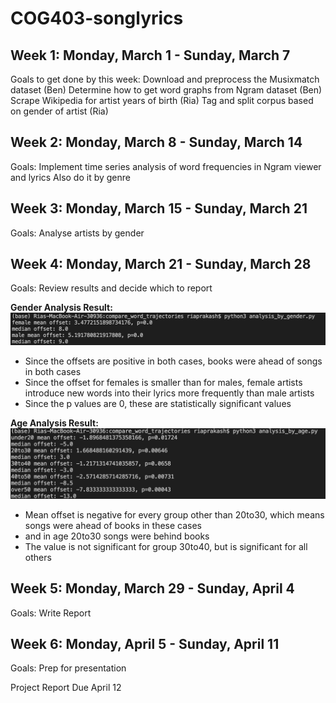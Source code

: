 # COG403-songlyrics

## Week 1: Monday, March 1 - Sunday, March 7

Goals to get done by this week:
Download and preprocess the Musixmatch dataset (Ben)
Determine how to get word graphs from Ngram dataset (Ben)
Scrape Wikipedia for artist years of birth (Ria)
Tag and split corpus based on gender of artist (Ria)
    
## Week 2: Monday, March 8 - Sunday, March 14

Goals:
Implement time series analysis of word frequencies in Ngram viewer and lyrics
Also do it by genre

## Week 3: Monday, March 15 - Sunday, March 21

Goals:
Analyse artists by gender

## Week 4: Monday, March 21 - Sunday, March 28

Goals:
Review results and decide which to report

**Gender Analysis Result:**
![](results/gender_analysis_result.png)
- Since the offsets are positive in both cases, books were ahead of songs in both cases
- Since the offset for females is smaller than for males, female artists introduce new words into their lyrics more frequently than male artists
- Since the p values are 0, these are statistically significant values

**Age Analysis Result:**
![](results/age_analysis_result.png)
- Mean offset is negative for every group other than 20to30, which means songs were ahead of books in these cases
- and in age 20to30 songs were behind books
- The value is not significant for group 30to40, but is significant for all others

## Week 5: Monday, March 29 - Sunday, April 4

Goals:
Write Report

## Week 6: Monday, April 5 - Sunday, April 11

Goals:
Prep for presentation

Project Report Due April 12
